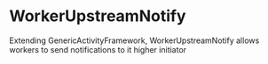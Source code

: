 # WorkerUpstreamNotify
Extending GenericActivityFramework, WorkerUpstreamNotify allows workers to send notifications to it higher initiator
